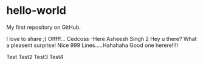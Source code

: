 hello-world
===========

My first repository on GitHub.

I love to share ;)
Offfff...
Cedcoss -Here
Asheesh Singh 2
Hey u there?
What a pleasent surprise!
Nice 999 Lines.....Hahahaha
Good one herere!!!!

Test
Test2
Test3
Test4

